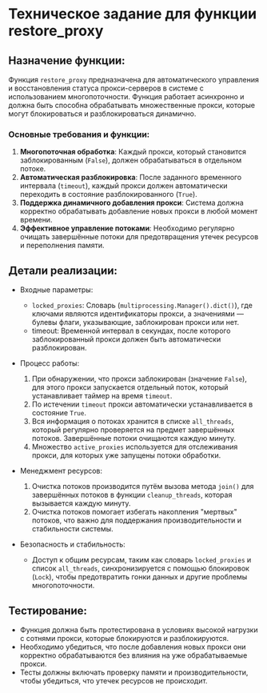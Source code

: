 # Техническое задание для функции restore_proxy
## Назначение функции:

Функция `restore_proxy` предназначена для автоматического управления и восстановления статуса прокси-серверов в системе с использованием многопоточности. Функция работает асинхронно и должна быть способна обрабатывать множественные прокси, которые могут блокироваться и разблокироваться динамично.

### Основные требования и функции:

1. **Многопоточная обработка**: Каждый прокси, который становится заблокированным (`False`), должен обрабатываться в отдельном потоке.
2. **Автоматическая разблокировка**: После заданного временного интервала (`timeout`), каждый прокси должен автоматически переходить в состояние разблокированного (`True`).
3. **Поддержка динамичного добавления прокси**: Система должна корректно обрабатывать добавление новых прокси в любой момент времени.
4. **Эффективное управление потоками**: Необходимо регулярно очищать завершённые потоки для предотвращения утечек ресурсов и переполнения памяти.

## Детали реализации:

- Входные параметры:

  - `locked_proxies`: Словарь (`multiprocessing.Manager().dict()`), где ключами являются идентификаторы прокси, а значениями — булевы флаги, указывающие, заблокирован прокси или нет.
  - timeout: Временной интервал в секундах, после которого заблокированный прокси должен быть автоматически разблокирован.

- Процесс работы:

  1. При обнаружении, что прокси заблокирован (значение `False`), для этого прокси запускается отдельный поток, который устанавливает таймер на время `timeout`.
  2. По истечении `timeout` прокси автоматически устанавливается в состояние `True`.
  3. Вся информация о потоках хранится в списке `all_threads`, который регулярно проверяется на предмет завершённых потоков. Завершённые потоки очищаются каждую минуту.
  4. Множество `active_proxies` используется для отслеживания прокси, для которых уже запущены потоки обработки.

- Менеджмент ресурсов:

  1. Очистка потоков производится путём вызова метода `join()` для завершённых потоков в функции `cleanup_threads`, которая вызывается каждую минуту.
  2. Очистка потоков помогает избегать накопления "мертвых" потоков, что важно для поддержания производительности и стабильности системы.

- Безопасность и стабильность:

   - Доступ к общим ресурсам, таким как словарь `locked_proxies` и список `all_threads`, синхронизируется с помощью блокировок (`Lock`), чтобы предотвратить гонки данных и другие проблемы многопоточности.

## Тестирование:

- Функция должна быть протестирована в условиях высокой нагрузки с сотнями прокси, которые блокируются и разблокируются.
- Необходимо убедиться, что после добавления новых прокси они корректно обрабатываются без влияния на уже обрабатываемые прокси.
- Тесты должны включать проверку памяти и производительности, чтобы убедиться, что утечек ресурсов не происходит.